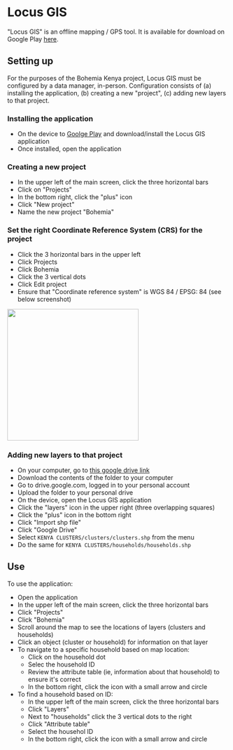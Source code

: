 # Locus GIS

"Locus GIS" is an offline mapping / GPS tool. It is available for download on Google Play [here](https://play.google.com/store/apps/details?id=menion.android.locus.gis&hl=en&gl=US).

## Setting up

For the purposes of the Bohemia Kenya project, Locus GIS must be configured by a data manager, in-person. Configuration consists of (a) installing the application, (b) creating a new "project", (c) adding new layers to that project.

### Installing the application

- On the device to [Goolge Play](https://play.google.com/store/apps/details?id=menion.android.locus.gis&hl=en&gl=US) and download/install the Locus GIS application
- Once installed, open the application

### Creating a new project

- In the upper left of the main screen, click the three horizontal bars
- Click on "Projects"
- In the bottom right, click the "plus" icon
- Click "New project"
- Name the new project "Bohemia"

### Set the right Coordinate Reference System (CRS) for the project
- Click the 3 horizontal bars in the upper left
- Click Projects
- Click Bohemia
- Click the 3 vertical dots
- Click Edit project
- Ensure that "Coordinate reference system" is WGS 84 / EPSG: 84 (see below screenshot)
<img src="[https://mma.prnewswire.com/media/1513369/Educative_Logo.jpg](https://user-images.githubusercontent.com/4364537/224106288-ae05cb2f-e636-4365-9918-48aac2148c3e.png)" height="300">



### Adding new layers to that project

- On your computer, go to [this google drive link](https://drive.google.com/drive/folders/1HjfkjplGchuA4L18ebaFKyLVQOkRkTGg?usp=sharing)
- Download the contents of the folder to your computer
- Go to drive.google.com, logged in to your personal account
- Upload the folder to your personal drive
- On the device, open the Locus GIS application
- Click the "layers" icon in the upper right (three overlapping squares)
- Click the "plus" icon in the bottom right
- Click "Import shp file"
- Click "Google Drive"
- Select `KENYA CLUSTERS/clusters/clusters.shp` from the menu
- Do the same for `KENYA CLUSTERS/households/households.shp`


## Use

To use the application:

- Open the application
- In the upper left of the main screen, click the three horizontal bars
- Click "Projects"
- Click "Bohemia"
- Scroll around the map to see the locations of layers (clusters and households)
- Click an object (cluster or household) for information on that layer
- To navigate to a specific household based on map location:
	- Click on the household dot
	- Selec the household ID
	- Review the attribute table (ie, information about that household) to ensure it's correct
	- In the bottom right, click the icon with a small arrow and circle
- To find a household based on ID:
	- In the upper left of the main screen, click the three horizontal bars
	- Click "Layers"
	- Next to "households" click the 3 vertical dots to the right
	- Click "Attribute table"
	- Select the househol ID
	- In the bottom right, click the icon with a small arrow and circle
